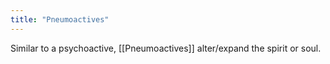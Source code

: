 ```yaml
---
title: "Pneumoactives"
---
```

Similar to a psychoactive, [[Pneumoactives]] alter/expand the spirit or soul.